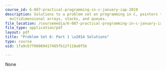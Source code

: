 ```yaml
---
course_id: 6-087-practical-programming-in-c-january-iap-2010
description: Solutions to a problem set on programming in C, pointers to pointers,
  multidimensional arrays, stacks, and queues.
file_location: /coursemedia/6-087-practical-programming-in-c-january-iap-2010/1fa9cb7f08089417485fb12f118a0f5b_MIT6_087IAP10_assn06a_sol.pdf
file_type: application/pdf
layout: pdf
title: "Problem Set 6: Part 1 \u2014 Solutions"
type: course
uid: 1fa9cb7f08089417485fb12f118a0f5b

---
```

None
